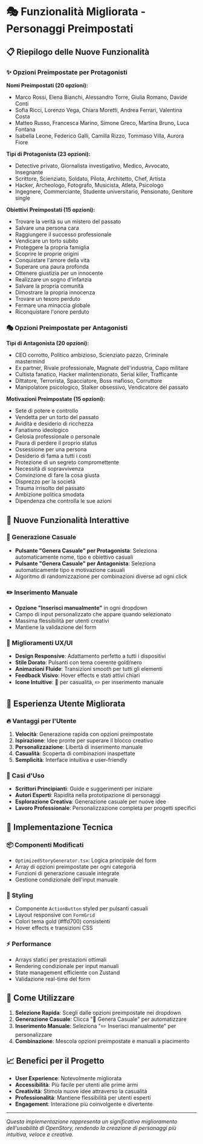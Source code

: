 # 🎭 Funzionalità Migliorata - Personaggi Preimpostati

## 📋 Riepilogo delle Nuove Funzionalità

### ✨ Opzioni Preimpostate per Protagonisti

**Nomi Preimpostati (20 opzioni):**
- Marco Rossi, Elena Bianchi, Alessandro Torre, Giulia Romano, Davide Conti
- Sofia Ricci, Lorenzo Vega, Chiara Moretti, Andrea Ferrari, Valentina Costa
- Matteo Russo, Francesca Marino, Simone Greco, Martina Bruno, Luca Fontana
- Isabella Leone, Federico Galli, Camilla Rizzo, Tommaso Villa, Aurora Fiore

**Tipi di Protagonista (23 opzioni):**
- Detective privato, Giornalista investigativo, Medico, Avvocato, Insegnante
- Scrittore, Scienziato, Soldato, Pilota, Architetto, Chef, Artista
- Hacker, Archeologo, Fotografo, Musicista, Atleta, Psicologo
- Ingegnere, Commerciante, Studente universitario, Pensionato, Genitore single

**Obiettivi Preimpostati (15 opzioni):**
- Trovare la verità su un mistero del passato
- Salvare una persona cara
- Raggiungere il successo professionale
- Vendicare un torto subito
- Proteggere la propria famiglia
- Scoprire le proprie origini
- Conquistare l'amore della vita
- Superare una paura profonda
- Ottenere giustizia per un innocente
- Realizzare un sogno d'infanzia
- Salvare la propria comunità
- Dimostrare la propria innocenza
- Trovare un tesoro perduto
- Fermare una minaccia globale
- Riconquistare l'onore perduto

### 🎭 Opzioni Preimpostate per Antagonisti

**Tipi di Antagonista (20 opzioni):**
- CEO corrotto, Politico ambizioso, Scienziato pazzo, Criminale mastermind
- Ex partner, Rivale professionale, Magnate dell'industria, Capo militare
- Cultista fanatico, Hacker malintenzionato, Serial killer, Trafficante
- Dittatore, Terrorista, Spacciatore, Boss mafioso, Corruttore
- Manipolatore psicologico, Stalker obsessivo, Vendicatore del passato

**Motivazioni Preimpostate (15 opzioni):**
- Sete di potere e controllo
- Vendetta per un torto del passato
- Avidità e desiderio di ricchezza
- Fanatismo ideologico
- Gelosia professionale o personale
- Paura di perdere il proprio status
- Ossessione per una persona
- Desiderio di fama a tutti i costi
- Protezione di un segreto compromettente
- Necessità di sopravvivenza
- Convinzione di fare la cosa giusta
- Disprezzo per la società
- Trauma irrisolto del passato
- Ambizione politica smodata
- Dipendenza che controlla le sue azioni

## 🚀 Nuove Funzionalità Interattive

### 🎲 Generazione Casuale
- **Pulsante "Genera Casuale" per Protagonista**: Seleziona automaticamente nome, tipo e obiettivo casuali
- **Pulsante "Genera Casuale" per Antagonista**: Seleziona automaticamente tipo e motivazione casuali
- Algoritmo di randomizzazione per combinazioni diverse ad ogni click

### ✏️ Inserimento Manuale
- **Opzione "Inserisci manualmente"** in ogni dropdown
- Campo di input personalizzato che appare quando selezionato
- Massima flessibilità per utenti creativi
- Mantiene la validazione del form

### 🎨 Miglioramenti UX/UI
- **Design Responsive**: Adattamento perfetto a tutti i dispositivi
- **Stile Dorato**: Pulsanti con tema coerente gold/nero
- **Animazioni Fluide**: Transizioni smooth per tutti gli elementi
- **Feedback Visivo**: Hover effects e stati attivi chiari
- **Icone Intuitive**: 🎲 per casualità, ✏️ per inserimento manuale

## 📱 Esperienza Utente Migliorata

### 🔥 Vantaggi per l'Utente
1. **Velocità**: Generazione rapida con opzioni preimpostate
2. **Ispirazione**: Idee pronte per superare il blocco creativo
3. **Personalizzazione**: Libertà di inserimento manuale
4. **Casualità**: Scoperta di combinazioni inaspettate
5. **Semplicità**: Interface intuitiva e user-friendly

### 🎯 Casi d'Uso
- **Scrittori Principianti**: Guide e suggerimenti per iniziare
- **Autori Esperti**: Rapidità nella prototipazione di personaggi
- **Esplorazione Creativa**: Generazione casuale per nuove idee
- **Lavoro Professionale**: Personalizzazione completa per progetti specifici

## 🔧 Implementazione Tecnica

### 📦 Componenti Modificati
- `OptimizedStoryGenerator.tsx`: Logica principale del form
- Array di opzioni preimpostate per ogni categoria
- Funzioni di generazione casuale integrate
- Gestione condizionale dell'input manuale

### 🎨 Styling
- Componente `ActionButton` styled per pulsanti casuali
- Layout responsive con `FormGrid`
- Colori tema gold (#ffd700) consistenti
- Hover effects e transizioni CSS

### ⚡ Performance
- Arrays statici per prestazioni ottimali
- Rendering condizionale per input manuali
- State management efficiente con Zustand
- Validazione real-time del form

## 🚀 Come Utilizzare

1. **Selezione Rapida**: Scegli dalle opzioni preimpostate nei dropdown
2. **Generazione Casuale**: Clicca "🎲 Genera Casuale" per automatizzare
3. **Inserimento Manuale**: Seleziona "✏️ Inserisci manualmente" per personalizzare
4. **Combinazione**: Mescola opzioni preimpostate e manuali a piacimento

## 📈 Benefici per il Progetto

- **User Experience**: Notevolmente migliorata
- **Accessibilità**: Più facile per utenti alle prime armi
- **Creatività**: Stimola nuove idee attraverso la casualità
- **Professionalità**: Mantiene flessibilità per utenti esperti
- **Engagement**: Interazione più coinvolgente e divertente

---

*Questa implementazione rappresenta un significativo miglioramento dell'usabilità di OpenStory, rendendo la creazione di personaggi più intuitiva, veloce e creativa.* 